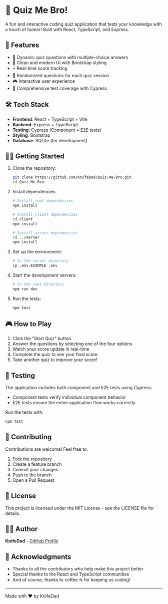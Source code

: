 # 🎯 Quiz Me Bro! 

A fun and interactive coding quiz application that tests your knowledge with a touch of humor! Built with React, TypeScript, and Express.

## 🚀 Features

- 📝 Dynamic quiz questions with multiple-choice answers
- 🎨 Clean and modern UI with Bootstrap styling
- ⚡ Real-time score tracking
- 🔄 Randomized questions for each quiz session
- 🎮 Interactive user experience
- 🧪 Comprehensive test coverage with Cypress

## 🛠️ Tech Stack

- **Frontend**: React + TypeScript + Vite
- **Backend**: Express + TypeScript
- **Testing**: Cypress (Component + E2E tests)
- **Styling**: Bootstrap
- **Database**: SQLite (for development)

## 🏃‍♂️ Getting Started

1. Clone the repository:
   ```bash
   git clone https://github.com/KnifeDad/Quiz-Me-Bro.git
   cd Quiz-Me-Bro
   ```

2. Install dependencies:
   ```bash
   # Install root dependencies
   npm install

   # Install client dependencies
   cd client
   npm install

   # Install server dependencies
   cd ../server
   npm install
   ```

3. Set up the environment:
   ```bash
   # In the server directory
   cp .env.EXAMPLE .env
   ```

4. Start the development servers:
   ```bash
   # In the root directory
   npm run dev
   ```

5. Run the tests:
   ```bash
   npm test
   ```

## 🎮 How to Play

1. Click the "Start Quiz" button
2. Answer the questions by selecting one of the four options
3. Watch your score update in real-time
4. Complete the quiz to see your final score
5. Take another quiz to improve your score!

## 🧪 Testing

The application includes both component and E2E tests using Cypress:

- Component tests verify individual component behavior
- E2E tests ensure the entire application flow works correctly

Run the tests with:
```bash
npm test
```

## 🤝 Contributing

Contributions are welcome! Feel free to:

1. Fork the repository
2. Create a feature branch
3. Commit your changes
4. Push to the branch
5. Open a Pull Request

## 📝 License

This project is licensed under the MIT License - see the LICENSE file for details.

## 👨‍💻 Author

**KnifeDad** - [GitHub Profile](https://github.com/KnifeDad)

## 🙏 Acknowledgments

- Thanks to all the contributors who help make this project better
- Special thanks to the React and TypeScript communities
- And of course, thanks to coffee ☕ for keeping us coding!

---
Made with ❤️ by KnifeDad 